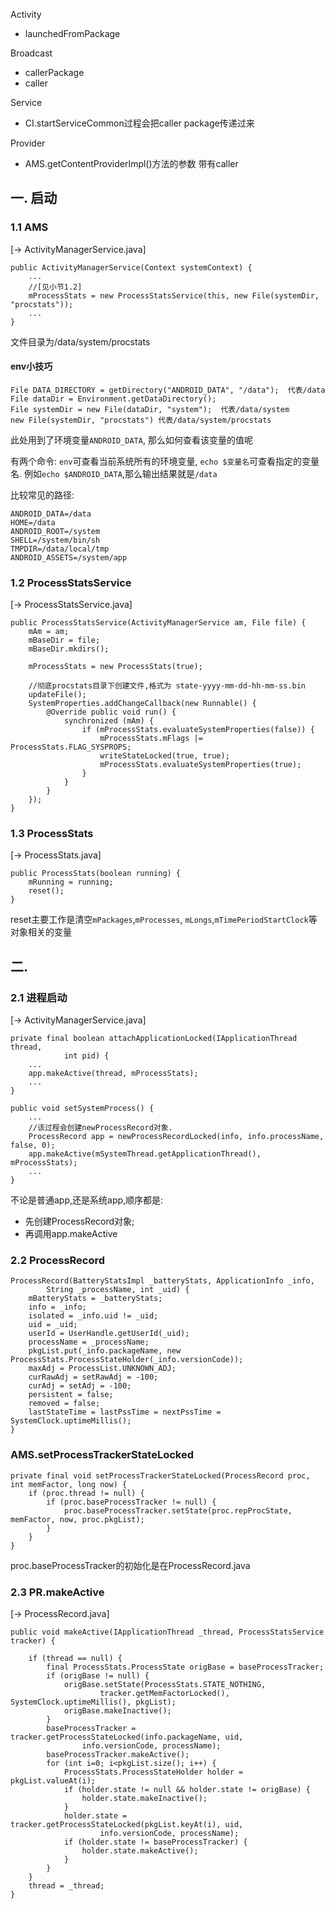 Activity
  - launchedFromPackage

Broadcast
  - callerPackage
  - caller

Service
  - CI.startServiceCommon过程会把caller package传递过来

Provider
  - AMS.getContentProviderImpl()方法的参数 带有caller
  
## 一. 启动
### 1.1 AMS
[-> ActivityManagerService.java]

    public ActivityManagerService(Context systemContext) {
        ...
        //[见小节1.2]
        mProcessStats = new ProcessStatsService(this, new File(systemDir, "procstats"));
        ...
    }

文件目录为/data/system/procstats

#### env小技巧

    File DATA_DIRECTORY = getDirectory("ANDROID_DATA", "/data");  代表/data
    File dataDir = Environment.getDataDirectory();
    File systemDir = new File(dataDir, "system");  代表/data/system
    new File(systemDir, "procstats") 代表/data/system/procstats

此处用到了环境变量`ANDROID_DATA`, 那么如何查看该变量的值呢

有两个命令: `env`可查看当前系统所有的环境变量, `echo $变量名`可查看指定的变量名. 例如`echo $ANDROID_DATA`,那么输出结果就是`/data`

比较常见的路径:

    ANDROID_DATA=/data
    HOME=/data
    ANDROID_ROOT=/system
    SHELL=/system/bin/sh
    TMPDIR=/data/local/tmp
    ANDROID_ASSETS=/system/app


### 1.2 ProcessStatsService
[-> ProcessStatsService.java]

    public ProcessStatsService(ActivityManagerService am, File file) {
        mAm = am;
        mBaseDir = file;
        mBaseDir.mkdirs();

        mProcessStats = new ProcessStats(true);

        //彻底procstats目录下创建文件,格式为 state-yyyy-mm-dd-hh-mm-ss.bin
        updateFile();
        SystemProperties.addChangeCallback(new Runnable() {
            @Override public void run() {
                synchronized (mAm) {
                    if (mProcessStats.evaluateSystemProperties(false)) {
                        mProcessStats.mFlags |= ProcessStats.FLAG_SYSPROPS;
                        writeStateLocked(true, true);
                        mProcessStats.evaluateSystemProperties(true);
                    }
                }
            }
        });
    }

### 1.3  ProcessStats
[-> ProcessStats.java]

    public ProcessStats(boolean running) {
        mRunning = running;
        reset();
    }

reset主要工作是清空`mPackages`,`mProcesses`, `mLongs`,`mTimePeriodStartClock`等对象相关的变量


## 二.

### 2.1 进程启动

[-> ActivityManagerService.java]

    private final boolean attachApplicationLocked(IApplicationThread thread,
                int pid) {
        ...
        app.makeActive(thread, mProcessStats);
        ...
    }

    public void setSystemProcess() {
        ...
        //该过程会创建newProcessRecord对象.
        ProcessRecord app = newProcessRecordLocked(info, info.processName, false, 0);
        app.makeActive(mSystemThread.getApplicationThread(), mProcessStats);
        ...
    }

不论是普通app,还是系统app,顺序都是:

- 先创建ProcessRecord对象;
- 再调用app.makeActive

### 2.2 ProcessRecord


    ProcessRecord(BatteryStatsImpl _batteryStats, ApplicationInfo _info,
            String _processName, int _uid) {
        mBatteryStats = _batteryStats;
        info = _info;
        isolated = _info.uid != _uid;
        uid = _uid;
        userId = UserHandle.getUserId(_uid);
        processName = _processName;
        pkgList.put(_info.packageName, new ProcessStats.ProcessStateHolder(_info.versionCode));
        maxAdj = ProcessList.UNKNOWN_ADJ;
        curRawAdj = setRawAdj = -100;
        curAdj = setAdj = -100;
        persistent = false;
        removed = false;
        lastStateTime = lastPssTime = nextPssTime = SystemClock.uptimeMillis();
    }

### AMS.setProcessTrackerStateLocked

    private final void setProcessTrackerStateLocked(ProcessRecord proc, int memFactor, long now) {
        if (proc.thread != null) {
            if (proc.baseProcessTracker != null) {
                proc.baseProcessTracker.setState(proc.repProcState, memFactor, now, proc.pkgList);
            }
        }
    }


proc.baseProcessTracker的初始化是在ProcessRecord.java

### 2.3 PR.makeActive
[-> ProcessRecord.java]

    public void makeActive(IApplicationThread _thread, ProcessStatsService tracker) {

        if (thread == null) {
            final ProcessStats.ProcessState origBase = baseProcessTracker;
            if (origBase != null) {
                origBase.setState(ProcessStats.STATE_NOTHING,
                        tracker.getMemFactorLocked(), SystemClock.uptimeMillis(), pkgList);
                origBase.makeInactive();
            }
            baseProcessTracker = tracker.getProcessStateLocked(info.packageName, uid,
                    info.versionCode, processName);
            baseProcessTracker.makeActive();
            for (int i=0; i<pkgList.size(); i++) {
                ProcessStats.ProcessStateHolder holder = pkgList.valueAt(i);
                if (holder.state != null && holder.state != origBase) {
                    holder.state.makeInactive();
                }
                holder.state = tracker.getProcessStateLocked(pkgList.keyAt(i), uid,
                        info.versionCode, processName);
                if (holder.state != baseProcessTracker) {
                    holder.state.makeActive();
                }
            }
        }
        thread = _thread;
    }
